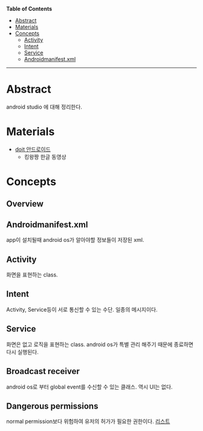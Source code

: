 <!-- markdown-toc start - Don't edit this section. Run M-x markdown-toc-refresh-toc -->
**Table of Contents**

- [Abstract](#abstract)
- [Materials](#materials)
- [Concepts](#concepts)
    - [Activity](#activity)
    - [Intent](#intent)
    - [Service](#service)
    - [Androidmanifest.xml](#androidmanifestxml)

<!-- markdown-toc end -->

-------------------------------------------------------------------------------

# Abstract

android studio 에 대해 정리한다.

# Materials

* [doit 안드로이드](https://www.youtube.com/playlist?list=PLG7te9eYUi7sq701GghpoSKe-jbkx9NIF)
  * 킹왕짱 한글 동영상

# Concepts

## Overview

## Androidmanifest.xml

app이 설치될때 android os가 알아야할 정보들이 저장된 xml.

## Activity

화면을 표현하는 class.

## Intent

Activity, Service등이 서로 통신할 수 있는 수단. 일종의 메시지이다.

## Service

화면은 없고 로직을 표현하는 class. android os가 특별 관리 해주기
때문에 종료하면 다시 실행된다.

## Broadcast receiver

android os로 부터 global event를 수신할 수 있는 클래스. 역시 UI는
없다.

## Dangerous permissions

normal permission보다 위험하여 유저의 허가가 필요한 권한이다. 
[리스트](https://developer.android.com/guide/topics/permissions/overview.html#permission-groups)

